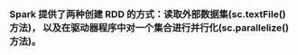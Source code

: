 ### Spark 提供了两种创建 RDD 的方式：读取外部数据集\(sc.textFile\(\)方法\)， 以及在驱动器程序中对一个集合进行并行化\(sc.parallelize\(\)方法\)。




